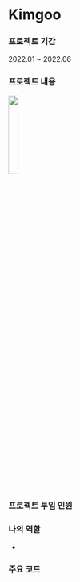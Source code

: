 # Kimgoo

### 프로젝트 기간
2022.01 ~ 2022.06

### 프로젝트 내용
<img width="20%" src="https://user-images.githubusercontent.com/90584581/196046199-d2346e11-0d1c-4296-a13f-05bd8a555c56.jpg"/>

### 프로젝트 투입 인원


### 나의 역할
-

### 주요 코드
